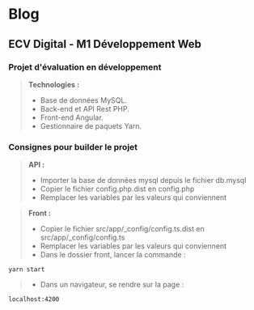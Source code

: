 # Blog

## ECV Digital - M1 Développement Web

### Projet d'évaluation en développement

> **Technologies :**
> - Base de données MySQL.
> - Back-end et API Rest PHP.
> - Front-end Angular.
> - Gestionnaire de paquets Yarn.

### Consignes pour builder le projet

> **API :**
> - Importer la base de données mysql depuis le fichier db.mysql
> - Copier le fichier config.php.dist en config.php
> - Remplacer les variables par les valeurs qui conviennent

> **Front :**
> - Copier le fichier src/app/_config/config.ts.dist en src/app/_config/config.ts
> - Remplacer les variables par les valeurs qui conviennent
> - Dans le dossier front, lancer la commande :

```
yarn start
```
> - Dans un navigateur, se rendre sur la page :

```
localhost:4200
```
